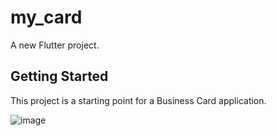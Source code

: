 # my_card

A new Flutter project.

## Getting Started

This project is a starting point for a Business Card application.

![image](Screenshot_my_card_20190729-130040.png)

